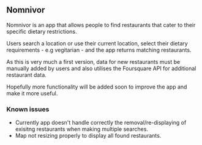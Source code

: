 ## Nomnivor

Nomnivor is an app that allows people to find restaurants that cater to their specific dietary restrictions.

Users search a location or use their current location, select their dietary requirements -
e.g vegitarian - and the app returns matching restaurants.

As this is very much a first version, data for new restaurants must be manually added by users and also utilises the Foursquare API for additional restaurant data.

Hopefully more functionality will be added soon to improve the app and make it more useful.

### Known issues

* Currently app doesn't handle correctly the removal/re-displaying of exisitng restaurants when making multiple searches.
* Map not resizing properly to display all found restaurants.

